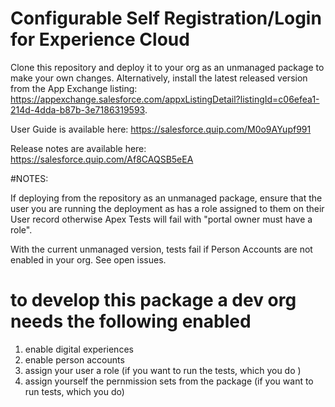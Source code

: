 # Configurable Self Registration/Login for Experience Cloud

Clone this repository and deploy it to your org as an unmanaged package to make your own changes. Alternatively, install the latest released version from the App Exchange listing: https://appexchange.salesforce.com/appxListingDetail?listingId=c06efea1-214d-4dda-b87b-3e7186319593.

User Guide is available here: https://salesforce.quip.com/M0o9AYupf991

Release notes are available here: https://salesforce.quip.com/Af8CAQSB5eEA

#NOTES:

If deploying from the repository as an unmanaged package, ensure that the user you are running the deployment as has a role assigned to them on their User record otherwise Apex Tests will fail with "portal owner must have a role".

With the current unmanaged version, tests fail if Person Accounts are not enabled in your org. See open issues.

# to develop this package a dev org needs the following enabled

1. enable digital experiences
1. enable person accounts
1. assign your user a role (if you want to run the tests, which you do )
1. assign yourself the pernmission sets from the package (if you want to run tests, which you do)
